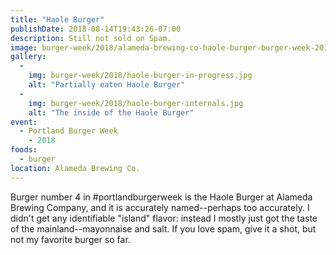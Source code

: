 ```yaml
---
title: "Haole Burger"
publishDate: 2018-08-14T19:43:26-07:00
description: Still not sold on Spam.
image: burger-week/2018/alameda-brewing-co-haole-burger-burger-week-2018.jpg
gallery: 
  -
    img: burger-week/2018/haole-burger-in-progress.jpg
    alt: "Partially eaten Haole Burger"
  -
    img: burger-week/2018/haole-burger-internals.jpg
    alt: "The inside of the Haole Burger"
event:
  - Portland Burger Week
    - 2018  
foods:
  - burger
location: Alameda Brewing Co.
---
```

Burger number 4 in #portlandburgerweek is the Haole Burger at Alameda Brewing Company, and it is accurately named--perhaps too accurately. I didn't get any identifiable "island" flavor: instead I mostly just got the taste of the mainland--mayonnaise and salt. If you love spam, give it a shot, but not my favorite burger so far.